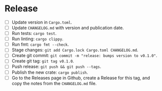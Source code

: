 # Release

  * [ ] Update version in `Cargo.toml`.
  * [ ] Update `CHANGELOG.md` with version and publication date.
  * [ ] Run tests: `cargo test`.
  * [ ] Run linting: `cargo clippy`.
  * [ ] Run fmt: `cargo fmt --check`.
  * [ ] Stage changes: `git add Cargo.lock Cargo.toml CHANGELOG.md`.
  * [ ] Create git commit: `git commit -m "release: bumps version to v0.1.0"`.
  * [ ] Create git tag: `git tag v0.1.0`.
  * [ ] Push release: `git push && git push --tags`.
  * [ ] Publish the new crate: `cargo publish`.
  * [ ] Go to the Releases page in Github, create a Release for this tag, and
    copy the notes from the `CHANGELOG.md` file.